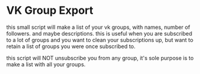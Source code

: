 # VK Group Export

this small script will make a list of your vk groups, with names, number of followers. and maybe descriptions. this is useful when you are subscribed to a lot of groups and you want to clean your subscriptions up, but want to retain a list of groups you were once subscribed to.

this script will NOT unsubscribe you from any group, it's sole purpose is to make a list with all your groups.